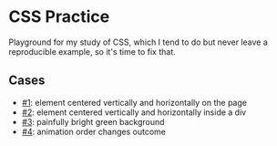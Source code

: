 # CSS Practice

Playground for my study of CSS, which I tend to do but never leave a reproducible example, so it's time to fix that.

## Cases

- [#1](src/case1.html): element centered vertically and horizontally on the page
- [#2](src/case2.html): element centered vertically and horizontally inside a div
- [#3](src/case3.html): painfully bright green background
- [#4](src/case4.html): animation order changes outcome
